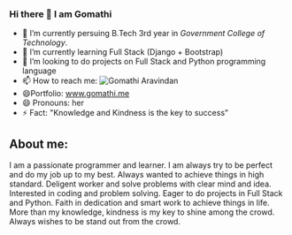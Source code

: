 ### Hi there 👋 I am Gomathi


- 🔭 I’m currently persuing B.Tech 3rd year in *Government College of Technology*.
- 🌱 I’m currently learning Full Stack (Django + Bootstrap)
- 👯 I’m looking to do projects on Full Stack and Python programming language
- 📫 How to reach me: ![Gomathi Aravindan](www.linkedin.com/in/gomathi2000)
- :smile:Portfolio: www.gomathi.me
- 😄 Pronouns: her
- ⚡ Fact: "Knowledge and Kindness is the key to success"


## About me:
 I am a passionate programmer and learner. I am always try to be perfect and do my job up to my best. Always wanted to achieve things in high standard. 
 Deligent worker and solve problems with clear mind and idea. Interested in coding and problem solving. 
 Eager to do projects in Full Stack and Python. Faith in dedication and smart work to achieve things in life. 
 More than my knowledge, kindness is my key to shine among the crowd. Always wishes to be stand out from the crowd.

